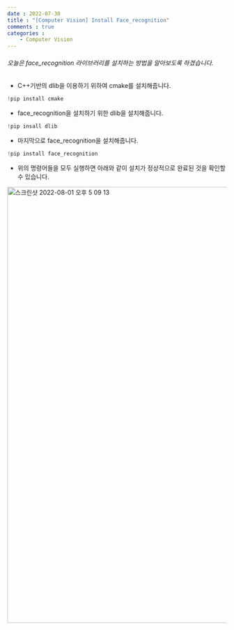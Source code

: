 ```yaml
---
date : 2022-07-30
title : "[Computer Vision] Install Face_recognition"
comments : true
categories :
    - Computer Vision
---
```


###### 오늘은 face_recognition 라이브러리를 설치하는 방법을 알아보도록 하겠습니다.

* C++기반의 dlib을 이용하기 위하여 cmake를 설치해줍니다.
```python
!pip install cmake
```

* face_recognition을 설치하기 위한 dlib을 설치해줍니다.
```python
!pip insall dlib
```
* 마지막으로 face_recognition을 설치해줍니다.
```python
!pip install face_recognition
```

* 위의 명령어들을 모두 실행하면 아래와 같이 설치가 정상적으로 완료된 것을 확인할 수 있습니다.
<img width="1000" alt="스크린샷 2022-08-01 오후 5 09 13" src="https://user-images.githubusercontent.com/55019557/182107561-722e93df-bb79-424b-9dc1-b4b5f1b073e0.png">
